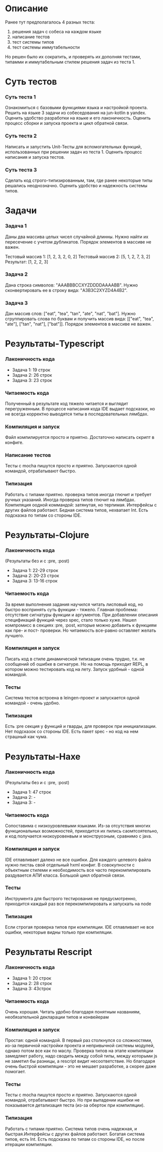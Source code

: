 # Описание
Ранее тут предполагалось 4 разных теста:
1. решения задач с собеса на каждом языке
2. написание тестов
3. тест системы типов
4. тест системы иммутабельности

Но решен было их сократить, и проверять их дополняя тестами, типамми и иммутабельным стилем решения задач из теста 1.


# Суть тестов

### Суть теста 1
Ознакомиться с базовыми функциями языка и настройкой проекта. Решить на языке 3 задачи из собеседования на jun-kotlin в yandex. Оценить удобство разработки на языке и его лаконичность. Оценить процесс сборки и запуска проекта и цикл обратной связи.

### Суть теста 2
Написать и запустить Unit-Тесты для вспомогательных функций, использованных при решении задач из теста 1. Оценить процесс написания и запуска тестов.

### Суть теста 3
Сделать код строго-типизированным, там, где ранее некоторые типы решались неоднозначно. Оценить удобство и надежность системы типов.


# Задачи

### Задача 1
Даны два массива целых чисел случайной длинны. Нужно найти их пересечение с учетом дубликатов. Порядок элементов в массиве не важен.

Тестовый массив 1: [1, 2, 3, 2, 0, 2]
Тестовый массив 2: [5, 1, 2, 7, 3, 2]
Результат: [1, 2, 2, 3]

### Задача 2
Дана строка символов: "AAABBBCCXYZDDDDAAAABB". Нужно сконвертировать ее в строку вида: "A3B3C2XYZD4A4B2".

### Задача 3
Дан массив слов: ["eat", "tea", "tan", "ate", "nat", "bat"]. Нужно сгруппировать слова по буквам и получить массив вида: [["eat", "tea", "ate"], ["tan", "nat"], ["bat"]]. Порядок элементов в массиве не важен.


# Результаты-Typescript

### Лаконичность кода
- Задача 1: 19 строк
- Задача 2: 26 строк
- Задача 3: 23 строк

### Читаемость кода
Полученный в результате код тяжело читается и выглядит перегруженным. В процессе написания кода IDE выдает подсказки, но не всегда корректно выводятся типы в последовательных лямбдах.

### Компиляция и запуск
Файл компилируется просто и приятно. Достаточно написать скрипт в конфиге.

### Написание тестов
Тесты с mocha пишутся просто и приятно. Запускаются одной командой, отрабатывают быстро.

### Типизация
Работать с типами приятно. проверка типов иногда глючит и требует ручных указаний. Иногда проверка типов глючит на лямбдах. Компиляция оодной коммандой: затянутая, но терпимая. Интерфейсы с других файлов работают. Бедная система типов, нехватает Int. Есть подсказка по типам со стороны IDE.


# Результаты-Clojure

### Лаконичность кода
(Результаты без и с :pre, :post)
- Задача 1: 22-29 строк
- Задача 2: 20-23 строк
- Задача 3: 13-16 строк

### Читаемость кода
За время выполнения задания научился читать лисповый код, но быстро воспринять суть функции - тяжело. Главная проблема: отсутствие сигнатуры функции и аргументов. При добавлении описания спецификаций функций через spec, стало только хуже. Нашел компромисс в секциях :pre, :post, которые можно добавить к функциям как пре- и пост- проверки. Но читаемость все-равно оставляет желать лучшего.

### Компиляция и запуск
Писать код в стиле динамической типизации очень трудно, т.к. не сообщений об ошибке в сигнатуре. Но на помощь приходит REPL, в котором можно тестировать код на лету. Запуск удобный - одной командой.

### Тесты
Система тестов встроена в leingen-проект и запускается одной командой - очень удобно.

### Типизация
Есть :pre секция у функций и гварды, для проверок при инициализации. Нет подсказок со стороны IDE. Есть пакет spec - но код на нем страшный как чума. 


# Результаты-Haxe

### Лаконичность кода
(Результаты без и с :pre, :post)
- Задача 1: 47 строк
- Задача 2: -
- Задача 3: -

### Читаемость кода
Сопоставима с низкоуровлевыми языками. Из-за отсутствия многих функциональных возможностей, приходится их пились саомтсоятельно, и код получается низкоуровенвым и монструозным, сравнимо с java.

### Компиляция и запуск
IDE отлавливает далеко не все ошибки. Для каждого целевого файла нужно пистаь свой отдельный hxml конфиг. В совокупности с объектным стилеми и необходимость все часто перекомпилировать раздувается АПИ класса. Большой цикл обратной связи.

### Тесты
Инструмента для быстрого тестирования не предусмотренно, приходится каждый раз все перекомпилировать и запускать на node 

### Типизация
Если строгая проверка типов при компиляции. IDE отлавливает не все ошибки, некоторые видны только при компиляции. 


# Результаты Rescript

### Лаконичность кода
- Задача 1: 20 строк
- Задача 2: 28 строк
- Задача 3: 43строк

### Читаемость кода
Очень хорошая. Читать удобно благодаря понятным названиям, необязательной декларации типов и конвейерам

### Компиляция и запуск
Простая: одной командой. В первый раз столкнулся со сложностями, из-за первичной настройки проекта и непривычной системы модулей, однако потом все как по маслу. Проверка типов на этапе компиляции замедляет работу, надо сводить между собой типы, между которыми js не заметил бы разницы, а rescript видит несоответствие. Но благодаря очень быстрой компиляции - это не мешает разработке, а скорее даже помогает.

### Тесты
Тесты с mocha пишутся просто и приятно. Запускаются одной командой, отрабатывают быстро. Но при выпадении ишибки не показывается детализация теста (из-за оберток при компиляции).

### Типизация
Работать с типами приятно. Система типов очень надежная, и быстрая.Интерфейсы с других файлов работают. Богатая система типов, есть Int. Есть подсказка по типам со стороны IDE, но после итерации компиляции.